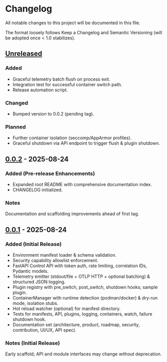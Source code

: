 # Changelog

All notable changes to this project will be documented in this file.

The format loosely follows Keep a Changelog and Semantic Versioning (will be adopted once < 1.0 stabilizes).

## [Unreleased]

### Added

- Graceful telemetry batch flush on process exit.
- Integration test for successful container switch path.
- Release automation script.

### Changed

- Bumped version to 0.0.2 (pending tag).

### Planned

- Further container isolation (seccomp/AppArmor profiles).
- Graceful shutdown via API endpoint to trigger flush & plugin shutdown.

## [0.0.2] - 2025-08-24

### Added (Pre-release Enhancements)

- Expanded root README with comprehensive documentation index.
- CHANGELOG initialized.

### Notes

Documentation and scaffolding improvements ahead of first tag.

## [0.0.1] - 2025-08-24

### Added (Initial Release)

- Environment manifest loader & schema validation.
- Security capability allowlist enforcement.
- FastAPI Control API with token auth, rate limiting, correlation IDs, Pydantic models.
- Telemetry emitter (stdout/file + OTLP HTTP + optional batching) & structured JSON logging.
- Plugin registry with pre_switch, post_switch, shutdown hooks; sample plugin.
- ContainerManager with runtime detection (podman/docker) & dry-run mode, isolation stubs.
- Hot reload watcher (optional) for manifest directory.
- Tests for manifests, API, plugins, logging, containers, watch, failure shutdown hook.
- Documentation set (architecture, product, roadmap, security, contribution, UI/UX, API spec).

### Notes (Initial Release)

Early scaffold; API and module interfaces may change without deprecation.

[Unreleased]: https://github.com/Ultra-Cube/Gate-OS/compare/main...HEAD
[0.0.2]: https://github.com/Ultra-Cube/Gate-OS/compare/v0.0.1...v0.0.2 (tag to be created)
[0.0.1]: https://github.com/Ultra-Cube/Gate-OS/releases/tag/v0.0.1 (tag to be created)
